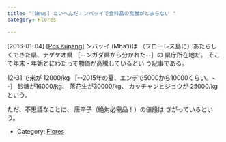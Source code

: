 ```yaml
---
title: "[News] たいへんだ！ンバッイで食料品の高騰がとまらない "
category: Flores

---
```


[2016-01-04] [[Pos Kupang]](http://kupang.tribunnews.com/2016/01/01/gawat-harga-bahan-makanan-di-mbay-tak-terkendali?utm_source=dlvr.it&utm_medium=twitter&utm_campaign=poskupang)  ンバッイ (Mba'i)は
（フローレス島に）あたらしくできた県、ナゲケオ県
［--ンガダ県から分かれた--］の
県庁所在地だ。
そこで年末・年始とにわたって物価が高騰しているとい
う記事である。

 12-31 で米が 12000/kg
［--2015年の夏、エンデで5000から10000くらい。--］
砂糖が16000/kg、
落花生が30000/kg、
カッチャンヒジョウが 25000/kg という。

 ただ、不思議なことに、
唐辛子（絶対必需品！）の値段は
さがっているという。

- Category: [Flores](https://merapano.github.io/categories.html#Flores)


